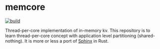 # memcore
[![build](https://github.com/SarthakMakhija/memcore/actions/workflows/build.yml/badge.svg)](https://github.com/SarthakMakhija/memcore/actions/workflows/build.yml)

Thread-per-core implementation of in-memory kv. This repository is to learn thread-per-core concept with application
level partitioning (shared-nothing). It is more or less a port of [Sphinx](https://github.com/penberg/sphinx) in Rust.
